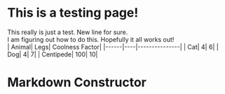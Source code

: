 # This is a testing page!
This really is just a test. New line for sure.  
I am figuring out how to do this. Hopefully it all works out!  
| Animal| Legs| Coolness Factor|
|------|----|---------------|
| Cat| 4| 6|
| Dog| 4| 7|
| Centipede| 100| 10|
# Markdown Constructor
